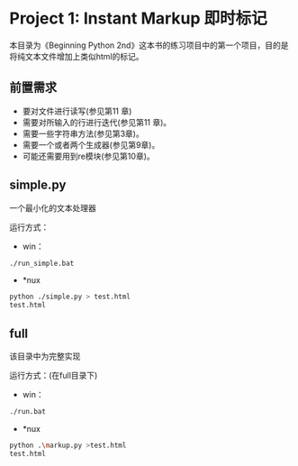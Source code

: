 # Project 1: Instant Markup 即时标记
本目录为《Beginning Python 2nd》这本书的练习项目中的第一个项目，目的是将纯文本文件增加上类似html的标记。

## 前置需求
- 要对文件进行读写(参见第11 章)
- 需要对所输入的行进行迭代(参见第11 章)。
- 需要一些字符串方法(参见第3章)。
- 需要一个或者两个生成器(参见第9章)。
- 可能还需要用到re模块(参见第10章)。

## simple.py
一个最小化的文本处理器

运行方式：
* win：
```bat
./run_simple.bat
```
* \*nux

```sh
python ./simple.py > test.html
test.html
```

## full
该目录中为完整实现

运行方式：(在full目录下)
* win：
```bat
./run.bat
```
* \*nux
```sh
python .\markup.py >test.html
test.html
```
